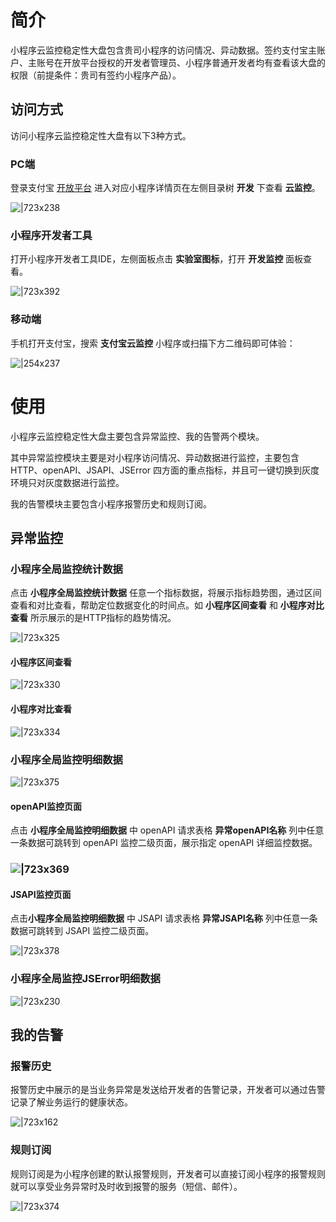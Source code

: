 
# 简介
小程序云监控稳定性大盘包含贵司小程序的访问情况、异动数据。签约支付宝主账户、主账号在开放平台授权的开发者管理员、小程序普通开发者均有查看该大盘的权限（前提条件：贵司有签约小程序产品）。

## 访问方式
访问小程序云监控稳定性大盘有以下3种方式。

### PC端
登录支付宝 [开放平台](https://openhome.alipay.com/platform/developerIndex.htm) 进入对应小程序详情页在左侧目录树 **开发** 下查看 **云监控**。

![|723x238](https://cdn.nlark.com/yuque/0/2021/png/179989/1630483893935-0139c0be-80e7-4178-bda7-9a9f2413e56f.png#align=left&display=inline&height=632&margin=%5Bobject%20Object%5D&name=image.png&originHeight=632&originWidth=1920&size=129264&status=done&style=none&width=1920)

### 小程序开发者工具
打开小程序开发者工具IDE，左侧面板点击 **实验室图标**，打开 **开发监控** 面板查看。

![|723x392](https://cdn.nlark.com/yuque/0/2021/png/179989/1630484147311-1a3817d2-e866-4a4d-844b-99d32201dd0c.png#align=left&display=inline&height=1040&margin=%5Bobject%20Object%5D&name=image.png&originHeight=1040&originWidth=1920&size=232859&status=done&style=none&width=1920)

### 移动端
手机打开支付宝，搜索 **支付宝云监控** 小程序或扫描下方二维码即可体验：

![|254x237](https://cdn.nlark.com/yuque/0/2021/jpeg/179989/1630484678105-04b43748-e321-4292-8b20-86d77eec2847.jpeg#align=left&display=inline&height=237&margin=%5Bobject%20Object%5D&name=%E4%BA%91%E7%9B%91%E6%8E%A7%E4%BA%8C%E7%BB%B4%E7%A0%81.jpg&originHeight=237&originWidth=254&size=50360&status=done&style=none&width=254)

# 使用
小程序云监控稳定性大盘主要包含异常监控、我的告警两个模块。

其中异常监控模块主要是对小程序访问情况、异动数据进行监控，主要包含 HTTP、openAPI、JSAPI、JSError 四方面的重点指标，并且可一键切换到灰度环境只对灰度数据进行监控。

我的告警模块主要包含小程序报警历史和规则订阅。

## 异常监控

### 小程序全局监控统计数据
点击 **小程序全局监控统计数据** 任意一个指标数据，将展示指标趋势图，通过区间查看和对比查看，帮助定位数据变化的时间点。如 **小程序区间查看** 和 **小程序对比查看** 所示展示的是HTTP指标的趋势情况。

![|723x325](http://mdn.alipayobjects.com/afts/img/A*OsJFSKjPqfcAAAAAAAAAAAAAAa8wAA/original?bz=openpt_doc&t=sDbTt-e_cCyWs_G0ViETYgAAAABkMK8AAAAA)

#### 小程序区间查看
![|723x330](http://mdn.alipayobjects.com/afts/img/A*pTHZT6NdKCwAAAAAAAAAAAAAAa8wAA/original?bz=openpt_doc&t=A88K0PPJNkf2s2l-YaM5HAAAAABkMK8AAAAA)

#### 小程序对比查看
![|723x334](http://mdn.alipayobjects.com/afts/img/A*3CwpSInFuSPLSCxHolAR9gAAAa8wAA/original?bz=openpt_doc&t=SG92JqYJq63z4kVSI4y58gAAAABkMK8AAAAA)

### 小程序全局监控明细数据

![|723x375](http://mdn.alipayobjects.com/afts/img/A*0MPlQaXqRe4AAAAAAAAAAAAAAa8wAA/original?bz=openpt_doc&t=LcuKWvmv3JpJIx9yrXJHewAAAABkMK8AAAAA)

#### openAPI监控页面
点击 **小程序全局监控明细数据** 中 openAPI 请求表格 **异常openAPI名称** 列中任意一条数据可跳转到 openAPI 监控二级页面，展示指定 openAPI 详细监控数据。

### ![|723x369](http://mdn.alipayobjects.com/afts/img/A*65h-SIEDv3YAAAAAAAAAAAAAAa8wAA/original?bz=openpt_doc&t=Qn7WrdQer6nGf9Ep3R6ZigAAAABkMK8AAAAA)

#### JSAPI监控页面
点击**小程序全局监控明细数据** 中 JSAPI 请求表格 **异常JSAPI名称** 列中任意一条数据可跳转到 JSAPI 监控二级页面。

![|723x378](http://mdn.alipayobjects.com/afts/img/A*1cYyR5B2fS0AAAAAAAAAAAAAAa8wAA/original?bz=openpt_doc&t=WyYrbRpf1w1uVV9B466m1gAAAABkMK8AAAAA)

### 小程序全局监控JSError明细数据
![|723x230](http://mdn.alipayobjects.com/afts/img/A*1WHYQ6Sx7bUAAAAAAAAAAAAAAa8wAA/original?bz=openpt_doc&t=uIyWifXNlb53cHn2oueJIwAAAABkMK8AAAAA)

## 我的告警

### 报警历史
报警历史中展示的是当业务异常是发送给开发者的告警记录，开发者可以通过告警记录了解业务运行的健康状态。

![|723x162](http://mdn.alipayobjects.com/afts/img/A*olqeQJR13LkAAAAAAAAAAAAAAa8wAA/original?bz=openpt_doc&t=kutA6pWWOB5ubJZiuha4rwAAAABkMK8AAAAA)

### 规则订阅
规则订阅是为小程序创建的默认报警规则，开发者可以直接订阅小程序的报警规则就可以享受业务异常时及时收到报警的服务（短信、邮件）。

![|723x374](http://mdn.alipayobjects.com/afts/img/A*xtUIT5YVM_kAAAAAAAAAAAAAAa8wAA/original?bz=openpt_doc&t=d_X9fbbxVkZyqbOFh7P7jAAAAABkMK8AAAAA)

